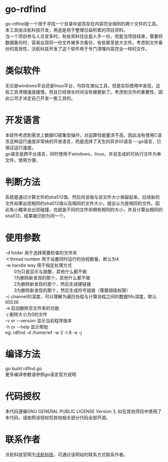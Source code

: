 # go-rdfind
go-rdfind是一个用于寻找一个目录中是否存在内容完全相同的两个文件的工具。  
本工具由沃航科技开发，用途是用于整理日益积累的项目资料。  
当一个项目参与人员变多时，有些资料往往是人手一份，但是当项目结束，需要将数据备份时，容易出现同一份文件被多次备份，有些甚至是大文件。考虑到文件备份的高效性，沃航科技开发了这个软件用于专门清理内容完全一样的文件。  

# 类似软件
无论是windows平台还是linux平台，均存在类似工具，但是实际使用中发现，这些工具清理速度缓慢，而且已经很长时间没有被更新了。考虑到文件的重要性，因此公司才决定自己开发一套工具的。  

# 开发语言
本软件考虑到需求上数据IO密集型操作，对运算性能要求不高，因此没有使用C语言这种运行速度非常快的开发语言，而是选择了天生的异步IO语言---go语言，已保证运行速度。  
go语言是跨平台语言，同时使用于windows，linux。并且生成的可执行文件为单文件，使用方便。  

# 判断方法
系统是通过计算文件的sha512值，然后将该值与该文件大小保留起来，后续新的文件如果出现相同的sha512值以及相同的文件大小，就会认为是相同的文件。因此有小概率会出现碰撞，也就是不同的文件却拥有相同的大小，并且计算出相同的sha512，结果被识别为同一个。  

# 使用参数
-d folder 用于选择需要检查的文件夹  
-t thread number 用于设置同时运行的协程数量，默认为4  
-w handle way 用于指定处理方式  
&emsp;&emsp;0为只是显示与提醒，其他什么都不做  
&emsp;&emsp;1为删除新发现的那个，其他什么都不做  
&emsp;&emsp;2为删除新发现的那个，然后生成硬链接  
&emsp;&emsp;3为删除新发现的那个，然后生成符号链接（需要超级权限）  
-c channel的深度，可以理解为遍历协程与计算协程之间的数据fifo深度，默认65536  
-e 启动删除空文件夹的功能  
-j 删除大小为0的文件  
-v or --version 显示当前程序版本  
-h or --help 显示帮助  
eg: rdfind -d /home/wf -w 2 -t 8 -e -j  

# 编译方法
go build rdfind.go  
更多编译参数请参照go语言官方说明  

# 代码授权
本代码遵循GNU GENERAL PUBLIC LICENSE Version 3, 如在其他项目中使用了本代码，请依照该授权将其他相关部分代码全部开源。  

# 联系作者
沃航科技官网为[沃航科技](https://www.worldflying.cn/)。可通过该网站的联系方式联系作者。  
